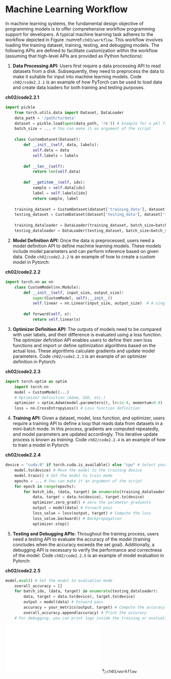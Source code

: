 # Machine Learning Workflow

In machine learning systems, the fundamental design objective of
programming models is to offer comprehensive workflow programming
support for developers. A typical machine learning task adheres to the
workflow depicted in Figure :numref:`ch03/workflow`. This workflow involves loading the
training dataset, training, testing, and debugging models. The following
APIs are defined to facilitate customization within the workflow
(assuming that high-level APIs are provided as Python functions):

1.  **Data Processing API:** Users first require a data processing API
    to read datasets from a disk. Subsequently, they need to preprocess
    the data to make it suitable for input into machine learning models.
    Code `ch02/code2.2.1` is an example of how PyTorch can be used
    to load data and create data loaders for both training and testing
    purposes.

**ch02/code2.2.1**
```python
import pickle
    from torch.utils.data import Dataset, DataLoader
    data_path = '/path/to/data'
    dataset = pickle.load(open(data_path, 'rb')) # Example for a pkl file
    batch_size = ... # You can make it an argument of the script
    
    class CustomDataset(Dataset):
        def __init__(self, data, labels):
            self.data = data
            self.labels = labels
            
        def __len__(self):
            return len(self.data)
            
        def __getitem__(self, idx):
            sample = self.data[idx]
            label = self.labels[idx]
            return sample, label
    
    training_dataset = CustomDataset(dataset['training_data'], dataset['training_labels'])
    testing_dataset = CustomDataset(dataset['testing_data'], dataset['testing_labels'])

    training_dataloader = DataLoader(training_dataset, batch_size=batch_size, shuffle=True)  # Create a training dataloader
    testing_dataloader = DataLoader(testing_dataset, batch_size=batch_size, shuffle=False) # Create a testing dataloader
```

2.  **Model Definition API:** Once the data is preprocessed, users need
    a model definition API to define machine learning models. These
    models include model parameters and can perform inference based on
    given data. Code
    `ch02/code2.2.2` is an example of how to create a custom
    model in Pytorch:

**ch02/code2.2.2**
```python
import torch.nn as nn
    class CustomModel(nn.Module):
        def __init__(self, input_size, output_size):
            super(CustomModel, self).__init__()
            self.linear = nn.Linear(input_size, output_size)  # A single linear layer
    
        def forward(self, x):
            return self.linear(x)
```

3.  **Optimizer Definition API:** The outputs of models need to be
    compared with user labels, and their difference is evaluated using a
    loss function. The optimizer definition API enables users to define
    their own loss functions and import or define optimization
    algorithms based on the actual loss. These algorithms calculate
    gradients and update model parameters. Code
    `ch02/code2.2.3` is an example of an optimizer definition
    in Pytorch:

**ch02/code2.2.3**
```python
import torch.optim as optim
    import torch.nn
    model = CustomModel(...)
    # Optimizer definition (Adam, SGD, etc.)
    optimizer = optim.Adam(model.parameters(), lr=1e-4, momentum=0.9) 
    loss = nn.CrossEntropyLoss() # Loss function definition
```

4.  **Training API:** Given a dataset, model, loss function, and
    optimizer, users require a training API to define a loop that reads
    data from datasets in a mini-batch mode. In this process, gradients
    are computed repeatedly, and model parameters are updated
    accordingly. This iterative update process is known as *training*.
    Code `ch02/code2.2.4` is an example of how to train a model in
    Pytorch:

**ch02/code2.2.4**
```python
device = "cuda:0" if torch.cuda.is_available() else "cpu" # Select your training device
    model.to(device) # Move the model to the training device
    model.train() # Set the model to train mode
    epochs = ... # You can make it an argument of the script
    for epoch in range(epochs):
        for batch_idx, (data, target) in enumerate(training_dataloader):
            data, target = data.to(device), target.to(device)
            optimizer.zero_grad() # zero the parameter gradients
            output = model(data) # Forward pass
            loss_value = loss(output, target) # Compute the loss
            loss_value.backward() # Backpropagation
            optimizer.step()
```

5.  **Testing and Debugging APIs:** Throughout the training process,
    users need a testing API to evaluate the accuracy of the model
    (training concludes when the accuracy exceeds the set goal).
    Additionally, a debugging API is necessary to verify the performance
    and correctness of the model. Code
    `ch02/code2.2.5` is an example of model evaluation in
    Pytorch:

**ch02/code2.2.5**
```python
model.eval() # Set the model to evaluation mode
    overall_accuracy = []
    for batch_idx, (data, target) in enumerate(testing_dataloader):
        data, target = data.to(device), target.to(device)
        output = model(data) # Forward pass
        accuracy = your_metrics(output, target) # Compute the accuracy
        overall_accuracy.append(accuracy) # Print the accuracy
    # For debugging, you can print logs inside the training or evaluation loop, or use python debugger.
```

![Workflow within a machine learningsystem](../img/ch03/workflow.pdf)
:label:`ch03/workflow`
